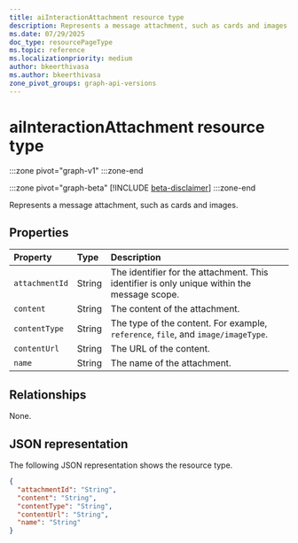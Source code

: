 ```yaml
---
title: aiInteractionAttachment resource type
description: Represents a message attachment, such as cards and images.
ms.date: 07/29/2025
doc_type: resourcePageType
ms.topic: reference
ms.localizationpriority: medium
author: bkeerthivasa
ms.author: bkeerthivasa
zone_pivot_groups: graph-api-versions
---
```


# aiInteractionAttachment resource type

<!-- cSpell:ignore bkeerthivasa -->
:::zone pivot="graph-v1"
:::zone-end

:::zone pivot="graph-beta"
[!INCLUDE [beta-disclaimer](../../includes/beta-disclaimer.md)]
:::zone-end

Represents a message attachment, such as cards and images.

## Properties

| Property       | Type   | Description                                                                                 |
|:---------------|:-------|:--------------------------------------------------------------------------------------------|
| `attachmentId` | String | The identifier for the attachment. This identifier is only unique within the message scope. |
| `content`      | String | The content of the attachment.                                                              |
| `contentType`  | String | The type of the content. For example, `reference`, `file`, and `image/imageType`.           |
| `contentUrl`   | String | The URL of the content.                                                                     |
| `name`         | String | The name of the attachment.                                                                 |

## Relationships

None.

## JSON representation

The following JSON representation shows the resource type.

```json
{
  "attachmentId": "String",
  "content": "String",
  "contentType": "String",
  "contentUrl": "String",
  "name": "String"
}
```
